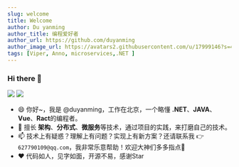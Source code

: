 ```yaml
---
slug: welcome
title: Welcome
author: Du yanming
author_title: 编程爱好者
author_url: https://github.com/duyanming
author_image_url: https://avatars2.githubusercontent.com/u/17999146?s=400&u=fb7644693aab6536db3fbe22d4b40cdb95c85eb4&v=4
tags: [Viper, Anno, microservices,.NET ]
---
```


### Hi there 👋

<p float="left">
  <img src="https://github-readme-stats.vercel.app/api?username=duyanming&show_icons=true&icon_color=CE1D2D&text_color=718096&bg_color=ffffff&count_private=true" />
  <img src="https://github-readme-stats.vercel.app/api/top-langs/?username=duyanming&layout=compact" /> 
</p>

- 😄 你好~，我是 @duyanming，工作在北京，一个略懂 **.NET**、**JAVA**、**Vue**、**Ract**的编程者。
- 🌱 擅长 **架构**、**分布式**、**微服务**等技术，通过项目的实践，来打磨自己的技术。
- 📫 技术上有疑惑？理解上有问题？实现上有新方案？还请联系我 👉 `627790109@qq.com`，我非常乐意帮助！欢迎大神们多多指点🙏
- ♥️ 代码如人，见字如面，开源不易，感谢Star 

